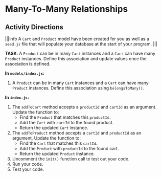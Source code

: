 # Many-To-Many Relationships

## Activity Directions

|||info
A `Cart` and `Product` model have been created for you as well as a `seed.js` file that will populate your database at the start of your program.
|||

**TASK**: A `Product` can be in many `Cart` instances and a `Cart` can have many `Product` instances. Define this association and update values once the association is defined.

**In `models/index.js`:**

1. A `Product` can be in many `Cart` instances and a `Cart` can have many `Product` instances. Define this association using `belongsToMany()`.

**In `index.js`:**

1. The `addToCart` method accepts a `productId` and `cartId` as an argument. Update the function to:
   - Find the `Product` that matches this `productId`.
   - Add the `Cart` with `cartId` to the found product.
   - Return the updated `Cart` instance.
2. The `addToProduct` method accepts a `cartId` and `productId` as an argument. Update the function to:
   - Find the `Cart` that matches this `cartId`.
   - Add the `Product` with `productId` to the found cart.
   - Return the updated `Product` instance.
3. Uncomment the `init()` function call to test out your code.
4. Run your code.
5. Test your code.
